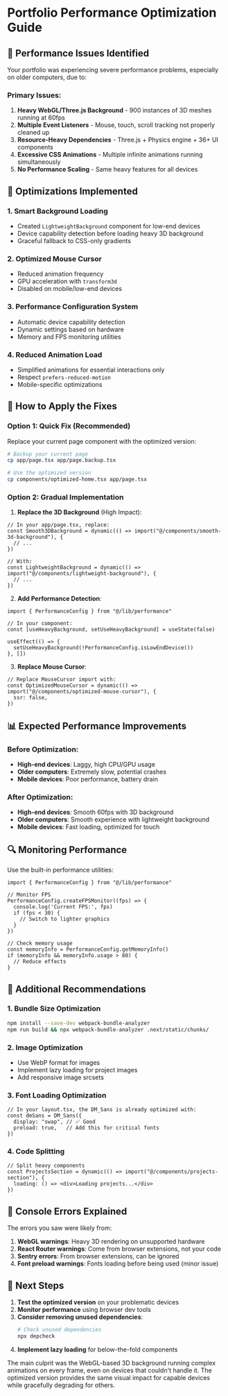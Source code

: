 # Portfolio Performance Optimization Guide

## 🚨 Performance Issues Identified

Your portfolio was experiencing severe performance problems, especially on older computers, due to:

### Primary Issues:
1. **Heavy WebGL/Three.js Background** - 900 instances of 3D meshes running at 60fps
2. **Multiple Event Listeners** - Mouse, touch, scroll tracking not properly cleaned up
3. **Resource-Heavy Dependencies** - Three.js + Physics engine + 36+ UI components
4. **Excessive CSS Animations** - Multiple infinite animations running simultaneously
5. **No Performance Scaling** - Same heavy features for all devices

## 🔧 Optimizations Implemented

### 1. **Smart Background Loading**
- Created `LightweightBackground` component for low-end devices
- Device capability detection before loading heavy 3D background
- Graceful fallback to CSS-only gradients

### 2. **Optimized Mouse Cursor**
- Reduced animation frequency
- GPU acceleration with `transform3d`
- Disabled on mobile/low-end devices

### 3. **Performance Configuration System**
- Automatic device capability detection
- Dynamic settings based on hardware
- Memory and FPS monitoring utilities

### 4. **Reduced Animation Load**
- Simplified animations for essential interactions only
- Respect `prefers-reduced-motion`
- Mobile-specific optimizations

## 🚀 How to Apply the Fixes

### Option 1: Quick Fix (Recommended)
Replace your current page component with the optimized version:

```bash
# Backup your current page
cp app/page.tsx app/page.backup.tsx

# Use the optimized version
cp components/optimized-home.tsx app/page.tsx
```

### Option 2: Gradual Implementation

1. **Replace the 3D Background** (High Impact):
```tsx
// In your app/page.tsx, replace:
const Smooth3DBackground = dynamic(() => import("@/components/smooth-3d-background"), {
  // ...
})

// With:
const LightweightBackground = dynamic(() => import("@/components/lightweight-background"), {
  // ...
})
```

2. **Add Performance Detection**:
```tsx
import { PerformanceConfig } from "@/lib/performance"

// In your component:
const [useHeavyBackground, setUseHeavyBackground] = useState(false)

useEffect(() => {
  setUseHeavyBackground(!PerformanceConfig.isLowEndDevice())
}, [])
```

3. **Replace Mouse Cursor**:
```tsx
// Replace MouseCursor import with:
const OptimizedMouseCursor = dynamic(() => import("@/components/optimized-mouse-cursor"), {
  ssr: false,
})
```

## 📊 Expected Performance Improvements

### Before Optimization:
- **High-end devices**: Laggy, high CPU/GPU usage
- **Older computers**: Extremely slow, potential crashes
- **Mobile devices**: Poor performance, battery drain

### After Optimization:
- **High-end devices**: Smooth 60fps with 3D background
- **Older computers**: Smooth experience with lightweight background
- **Mobile devices**: Fast loading, optimized for touch

## 🔍 Monitoring Performance

Use the built-in performance utilities:

```tsx
import { PerformanceConfig } from "@/lib/performance"

// Monitor FPS
PerformanceConfig.createFPSMonitor((fps) => {
  console.log('Current FPS:', fps)
  if (fps < 30) {
    // Switch to lighter graphics
  }
})

// Check memory usage
const memoryInfo = PerformanceConfig.getMemoryInfo()
if (memoryInfo && memoryInfo.usage > 80) {
  // Reduce effects
}
```

## 🎯 Additional Recommendations

### 1. **Bundle Size Optimization**
```bash
npm install --save-dev webpack-bundle-analyzer
npm run build && npx webpack-bundle-analyzer .next/static/chunks/
```

### 2. **Image Optimization**
- Use WebP format for images
- Implement lazy loading for project images
- Add responsive image srcsets

### 3. **Font Loading Optimization**
```tsx
// In your layout.tsx, the DM_Sans is already optimized with:
const dmSans = DM_Sans({
  display: "swap", // ✅ Good
  preload: true,   // Add this for critical fonts
})
```

### 4. **Code Splitting**
```tsx
// Split heavy components
const ProjectsSection = dynamic(() => import("@/components/projects-section"), {
  loading: () => <div>Loading projects...</div>
})
```

## 🐛 Console Errors Explained

The errors you saw were likely from:

1. **WebGL warnings**: Heavy 3D rendering on unsupported hardware
2. **React Router warnings**: Come from browser extensions, not your code
3. **Sentry errors**: From browser extensions, can be ignored
4. **Font preload warnings**: Fonts loading before being used (minor issue)

## 🔧 Next Steps

1. **Test the optimized version** on your problematic devices
2. **Monitor performance** using browser dev tools
3. **Consider removing unused dependencies**:
   ```bash
   # Check unused dependencies
   npx depcheck
   ```
4. **Implement lazy loading** for below-the-fold components

The main culprit was the WebGL-based 3D background running complex animations on every frame, even on devices that couldn't handle it. The optimized version provides the same visual impact for capable devices while gracefully degrading for others.